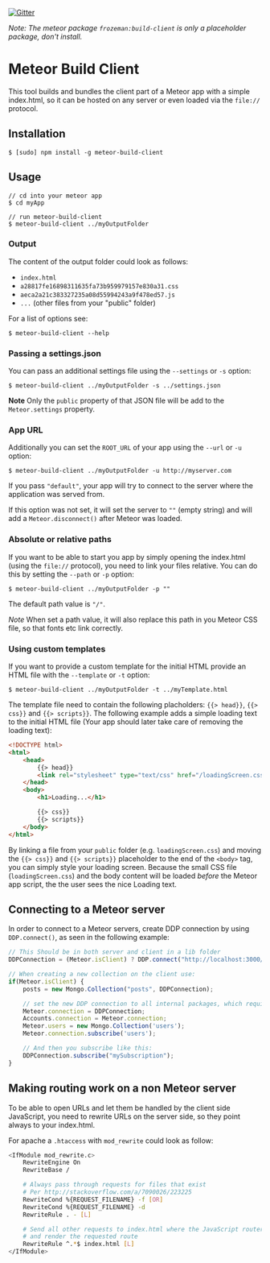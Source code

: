 [![Gitter](https://badges.gitter.im/Join%20Chat.svg)](https://gitter.im/frozeman/meteor-build-client?utm_source=badge&utm_medium=badge&utm_campaign=pr-badge&utm_content=badge)

*Note: The meteor package `frozeman:build-client` is only a placeholder package, don't install.*

# Meteor Build Client

This tool builds and bundles the client part of a Meteor app with a simple index.html,
so it can be hosted on any server or even loaded via the `file://` protocol.

## Installation

    $ [sudo] npm install -g meteor-build-client

## Usage

    // cd into your meteor app
    $ cd myApp

    // run meteor-build-client
    $ meteor-build-client ../myOutputFolder

### Output

The content of the output folder could look as follows:

- `index.html`
- `a28817fe16898311635fa73b959979157e830a31.css`
- `aeca2a21c383327235a08d55994243a9f478ed57.js`
- `...` (other files from your "public" folder)

For a list of options see:

    $ meteor-build-client --help

### Passing a settings.json

You can pass an additional settings file using the `--settings` or `-s` option:

    $ meteor-build-client ../myOutputFolder -s ../settings.json

**Note** Only the `public` property of that JSON file will be add to the `Meteor.settings` property.


### App URL

Additionally you can set the `ROOT_URL` of your app using the `--url` or `-u` option:

    $ meteor-build-client ../myOutputFolder -u http://myserver.com

If you pass `"default"`, your app will try to connect to the server where the application was served from.

If this option was not set, it will set the server to `""` (empty string) and will add a `Meteor.disconnect()` after Meteor was loaded.

### Absolute or relative paths

If you want to be able to start you app by simply opening the index.html (using the `file://` protocol),
you need to link your files relative. You can do this by setting the `--path` or `-p` option:

    $ meteor-build-client ../myOutputFolder -p ""

The default path value is `"/"`.

*Note* When set a path value, it will also replace this path in you Meteor CSS file, so that fonts etc link correctly.

### Using custom templates

If you want to provide a custom template for the initial HTML provide an HTML file with the `--template` or `-t` option:

    $ meteor-build-client ../myOutputFolder -t ../myTemplate.html

The template file need to contain the following placholders: `{{> head}}`, `{{> css}}` and `{{> scripts}}`.
The following example adds a simple loading text to the initial HTML file (Your app should later take care of removing the loading text):

```html
<!DOCTYPE html>
<html>
    <head>
        {{> head}}
        <link rel="stylesheet" type="text/css" href="/loadingScreen.css">
    </head>
    <body>
        <h1>Loading...</h1>

        {{> css}}
        {{> scripts}}
    </body>
</html>
```
By linking a file from your `public` folder (e.g. `loadingScreen.css`) and moving the `{{> css}}` and `{{> scripts}}` placeholder to the end of the `<body>` tag,
you can simply style your loading screen.
Because the small CSS file (`loadingScreen.css`) and the body content will be loaded *before* the Meteor app script, the the user sees the nice Loading text.

## Connecting to a Meteor server

In order to connect to a Meteor servers, create DDP connection by using `DDP.connect()`, as seen in the following example:

```js
// This Should be in both server and client in a lib folder
DDPConnection = (Meteor.isClient) ? DDP.connect("http://localhost:3000/") : {};

// When creating a new collection on the client use:
if(Meteor.isClient) {
    posts = new Mongo.Collection("posts", DDPConnection);

    // set the new DDP connection to all internal packages, which require one
    Meteor.connection = DDPConnection;
    Accounts.connection = Meteor.connection;
    Meteor.users = new Mongo.Collection('users');
    Meteor.connection.subscribe('users');

    // And then you subscribe like this:
    DDPConnection.subscribe("mySubscription");   
}
```

## Making routing work on a non Meteor server

To be able to open URLs and let them be handled by the client side JavaScript, you need to rewrite URLs on the server side, so they point always to your index.html.

For apache a `.htaccess` with `mod_rewrite` could look as follow:
```bash
<IfModule mod_rewrite.c>
    RewriteEngine On
    RewriteBase /

    # Always pass through requests for files that exist
    # Per http://stackoverflow.com/a/7090026/223225
    RewriteCond %{REQUEST_FILENAME} -f [OR]
    RewriteCond %{REQUEST_FILENAME} -d
    RewriteRule . - [L]

    # Send all other requests to index.html where the JavaScript router can take over
    # and render the requested route
    RewriteRule ^.*$ index.html [L]
</IfModule>
```
